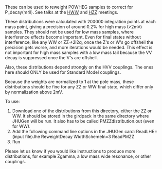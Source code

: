 These can be used to reweight POWHEG samples to correct for P_decay(m4l).  See talks at the [HWW](https://indico.cern.ch/event/515348/contributions/2038297/attachments/1253630/1849648/high_mass_WW_ZZ.pdf) and [HZZ](https://indico.cern.ch/event/515348/contributions/2038276/attachments/1255124/1852487/high_mass_ZZ_WW.pdf) meetings.

These distributions were calculated with 200000 integration points at each mass point, giving a precision of around 0.2% for high mass (>2mV) samples.  They should not be used for low mass samples, where interference effects become important.  Even for final states without interference, like any WW or ZZ->2l2q, once the Z's or W's go offshell the precision gets worse, and more iterations would be needed.  This effect is not important for high mass samples with a low mass tail because the VV decay is suppressed once the V's are offshell.

Also, these distributions depend strongly on the HVV couplings.  The ones here should ONLY be used for Standard Model couplings.

Because the weights are normalized to 1 at the pole mass, these distributions should be fine for any ZZ or WW final state, which differ only by normalization above 2mV.

To use:
 1. Download one of the distributions from this directory, either the ZZ or WW.  It should be stored in the girdpack in the same directory where JHUGen will be run.  It also has to be called PMZZdistribution.out (even for WW).
 2. Add the following command line options in the JHUGen card:
      ReadLHE=(input file).lhe ReweightDecay WidthSchemeIn=3 ReadPMZZ
 3. Run

Please let us know if you would like instructions to produce more distributions, for example Zgamma, a low mass wide resonance, or other couplings.
